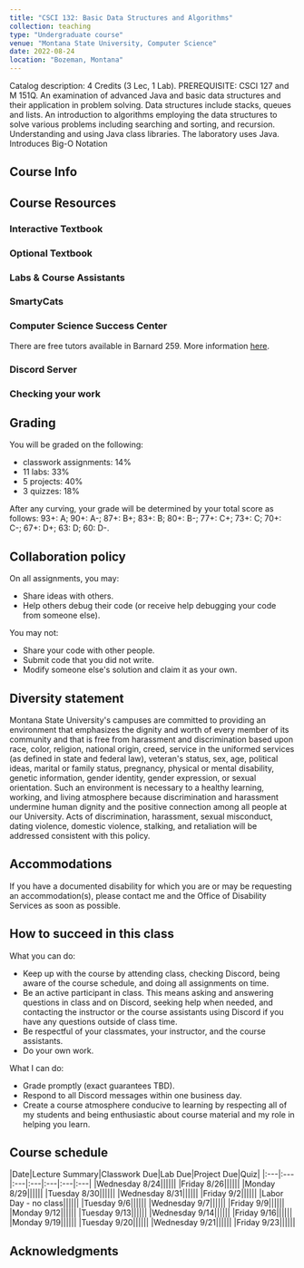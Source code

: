 ```yaml
---
title: "CSCI 132: Basic Data Structures and Algorithms"
collection: teaching
type: "Undergraduate course"
venue: "Montana State University, Computer Science"
date: 2022-08-24
location: "Bozeman, Montana"
---
```


Catalog description: 4 Credits (3 Lec, 1 Lab).
PREREQUISITE: CSCI 127 and M 151Q. An examination of advanced Java and basic
data structures and their application in problem solving. Data structures
include stacks, queues and lists. An introduction to algorithms employing the
data structures to solve various problems including searching and sorting, and
recursion. Understanding and using Java class libraries. The laboratory uses
Java. Introduces Big-O Notation

## Course Info



## Course Resources
### Interactive Textbook
### Optional Textbook

### Labs & Course Assistants

### SmartyCats

### Computer Science Success Center
There are free tutors available in Barnard 259. More information [here](https://www.cs.montana.edu/student-success-center.html).

### Discord Server

### Checking your work

## Grading

You will be graded on the following:
*  classwork assignments: 14%
* 11 labs: 33%
* 5 projects: 40%
* 3 quizzes: 18%

After any curving, your grade will be determined by your total score as follows:
93+: A; 90+: A-; 87+: B+; 83+: B; 80+: B-; 77+: C+; 73+: C; 70+: C-; 67+: D+; 63: D; 60: D-.

## Collaboration policy
On all assignments, you may:
* Share ideas with others.
* Help others debug their code (or receive help debugging your code from someone
	else).

You may not:
* Share your code with other people.
* Submit code that you did not write.
* Modify someone else's solution and claim it as your own.


## Diversity statement
Montana State University's campuses are committed to
providing an environment that emphasizes the dignity and worth of every member
of its community and that is free from harassment and discrimination based upon
race, color, religion, national origin, creed, service in the uniformed
services (as defined in state and federal law), veteran's status, sex, age,
political ideas, marital or family status, pregnancy, physical or mental
disability, genetic information, gender identity, gender expression, or sexual
orientation. Such an environment is necessary to a healthy learning, working,
and living atmosphere because discrimination and harassment undermine human
dignity and the positive connection among all people at our University. Acts of
discrimination, harassment, sexual misconduct, dating violence, domestic
violence, stalking, and retaliation will be addressed consistent with this
policy.

## Accommodations
If you have a documented disability for which
you are or may be requesting an accommodation(s), please contact
me and the Office of Disability Services as soon as possible.

## How to succeed in this class
What you can do:
* Keep up with the course by attending class,
checking Discord, being aware of the course
schedule, and doing all assignments on time.
* Be an active participant in class. This means asking and
answering questions in class and on Discord, seeking help
when needed,
and contacting the instructor or the course assistants using Discord if you have any questions outside of class
time.
* Be respectful of your classmates, your instructor, and the course assistants.
* Do your own work.

What I can do:
* Grade promptly (exact guarantees TBD).
* Respond to all Discord messages within one business day.
* Create a course atmosphere conducive to learning by respecting
all of my students and being
enthusiastic about course material and my role in helping you learn.

## Course schedule

|Date|Lecture Summary|Classwork Due|Lab Due|Project Due|Quiz|
|:---|:---|:---|:---|:---|:---|:---|
|Wednesday 8/24||||||
|Friday 8/26||||||
|Monday 8/29||||||
|Tuesday 8/30||||||
|Wednesday 8/31||||||
|Friday 9/2||||||
|Labor Day - no class||||||
|Tuesday 9/6||||||
|Wednesday 9/7||||||
|Friday 9/9||||||
|Monday 9/12||||||
|Tuesday 9/13||||||
|Wednesday 9/14||||||
|Friday 9/16||||||
|Monday 9/19||||||
|Tuesday 9/20||||||
|Wednesday 9/21||||||
|Friday 9/23||||||

## Acknowledgments

